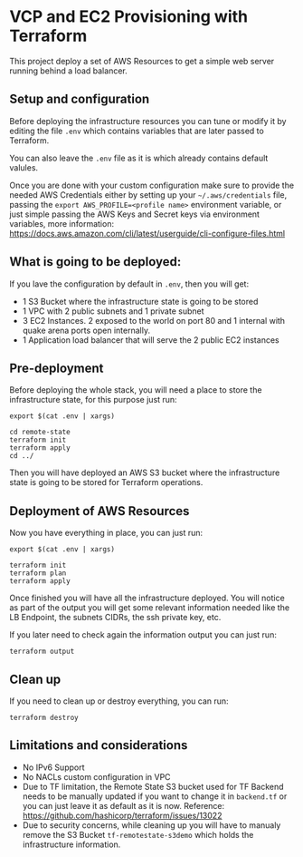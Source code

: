 # VCP and EC2 Provisioning with Terraform

This project deploy a set of AWS Resources to get a simple web server running behind a load balancer.

## Setup and configuration

Before deploying the infrastructure resources you can tune or modify it by editing the file `.env` which contains variables that are later passed to Terraform.

You can also leave the `.env` file as it is which already contains default valules.

Once you are done with your custom configuration make sure to provide the needed AWS Credentials either by setting up your `~/.aws/credentials`  file, passing the `export AWS_PROFILE=<profile name>` environment variable, or just simple passing the AWS Keys and Secret keys via environment variables, more information: https://docs.aws.amazon.com/cli/latest/userguide/cli-configure-files.html 

## What is going to be deployed:

If you lave the configuration by default in `.env`, then you will get:

- 1 S3 Bucket where the infrastructure state is going to be stored
- 1 VPC with 2 public subnets and 1 private subnet
- 3 EC2 Instances. 2 exposed to the world on port 80 and 1 internal with quake arena ports open internally.
- 1 Application load balancer that will serve the 2 public EC2 instances

## Pre-deployment

Before deploying the whole stack, you will need a place to store the infrastructure state, for this purpose just run:

```
export $(cat .env | xargs)

cd remote-state
terraform init
terraform apply
cd ../
```
Then you will have deployed an AWS S3 bucket where the infrastructure state is going to be stored for Terraform operations.

## Deployment of AWS Resources

Now you have everything in place, you can just run:
```
export $(cat .env | xargs)

terraform init
terraform plan
terraform apply
```
Once finished you will have all the infrastructure deployed. You will notice as part of the output you will get some relevant information needed like the LB Endpoint, the subnets CIDRs, the ssh private key, etc.

If you later need to check again the information output you can just run:

`terraform output`

## Clean up

If you need to clean up or destroy everything, you can run:

`terraform destroy`

## Limitations and considerations

- No IPv6 Support
- No NACLs custom configuration in VPC
- Due to TF limitation, the Remote State S3 bucket used for TF Backend needs to be manually updated if you want to change it in `backend.tf` or you can just leave it as default as it is now. Reference: https://github.com/hashicorp/terraform/issues/13022
- Due to security concerns, while cleaning up you will have to manualy remove the S3 Bucket `tf-remotestate-s3demo` which holds the infrastructure information.
